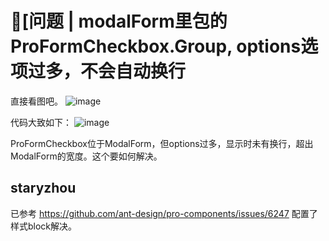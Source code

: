 # 🧐[问题 | modalForm里包的ProFormCheckbox.Group, options选项过多，不会自动换行

直接看图吧。
![image](https://user-images.githubusercontent.com/56627592/231973881-b2951bf9-4e8f-47c6-a875-c95c202c5720.png)

代码大致如下：
![image](https://user-images.githubusercontent.com/56627592/231975022-dd5ea533-8160-4f78-95ae-b4f80c65b371.png)

ProFormCheckbox位于ModalForm，但options过多，显示时未有换行，超出ModalForm的宽度。这个要如何解决。

## staryzhou

已参考 https://github.com/ant-design/pro-components/issues/6247 配置了样式block解决。
